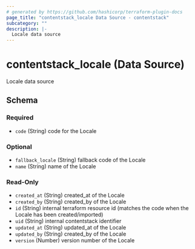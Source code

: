 ```yaml
---
# generated by https://github.com/hashicorp/terraform-plugin-docs
page_title: "contentstack_locale Data Source - contentstack"
subcategory: ""
description: |-
  Locale data source
---
```


# contentstack_locale (Data Source)

Locale data source



<!-- schema generated by tfplugindocs -->
## Schema

### Required

- `code` (String) code for the Locale

### Optional

- `fallback_locale` (String) fallback code of the Locale
- `name` (String) name of the Locale

### Read-Only

- `created_at` (String) created_at of the Locale
- `created_by` (String) created_by of the Locale
- `id` (String) internal terraform resource id (matches the code when the Locale has been created/imported)
- `uid` (String) internal contentstack identifier
- `updated_at` (String) updated_at of the Locale
- `updated_by` (String) created_by of the Locale
- `version` (Number) version number of the Locale


